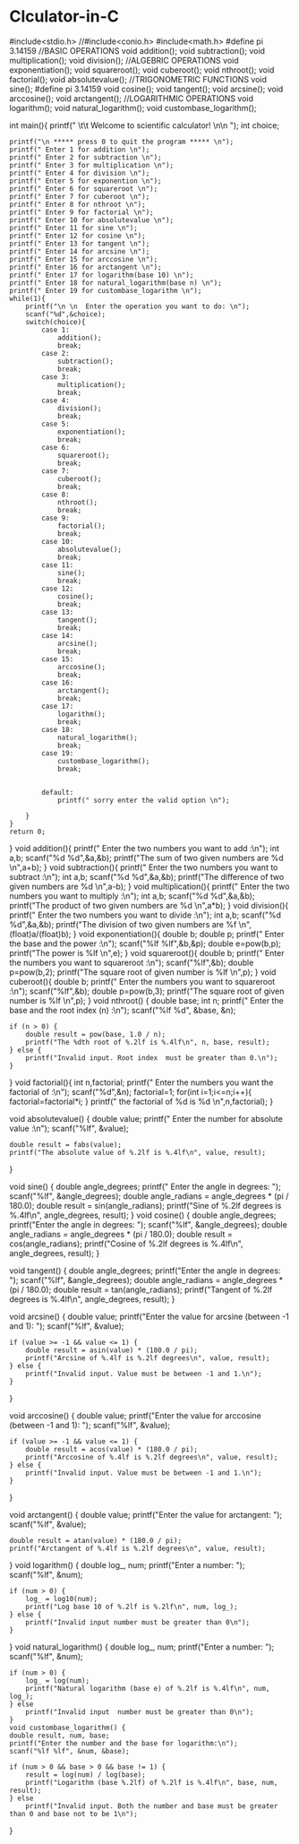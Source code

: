 # Clculator-in-C


#include<stdio.h>
//#include<conio.h>
#include<math.h>
#define pi 3.14159
//BASIC OPERATIONS
void addition();
void subtraction();
void multiplication();
void division();
//ALGEBRIC OPERATIONS
 void exponentiation();
 void squareroot();
 void cuberoot();
 void nthroot();
 void factorial();
 void absolutevalue();
//TRIGONOMETRIC FUNCTIONS
void sine();
#define pi 3.14159
void cosine();
void tangent();
void arcsine();
void arccosine();
void arctangent();
//LOGARITHMIC OPERATIONS
void logarithm();
void natural_logarithm();
void custombase_logarithm();


int main(){
	printf(" \t\t Welcome to scientific calculator! \n\n ");
	int choice;
	
	printf("\n ***** press 0 to quit the program ***** \n");
	printf(" Enter 1 for addition \n");
	printf(" Enter 2 for subtraction \n");
	printf(" Enter 3 for multiplication \n");
	printf(" Enter 4 for division \n");
	printf(" Enter 5 for exponention \n");
	printf(" Enter 6 for squareroot \n");
	printf(" Enter 7 for cuberoot \n");
	printf(" Enter 8 for nthroot \n");
	printf(" Enter 9 for factorial \n");
	printf(" Enter 10 for absolutevalue \n");
	printf(" Enter 11 for sine \n");
	printf(" Enter 12 for cosine \n");
	printf(" Enter 13 for tangent \n");
	printf(" Enter 14 for arcsine \n");
	printf(" Enter 15 for arccosine \n");
	printf(" Enter 16 for arctangent \n");
	printf(" Enter 17 for logarithm(base 10) \n");
	printf(" Enter 18 for natural_logarithm(base n) \n");
	printf(" Enter 19 for custombase_logarithm \n");
	while(1){
		printf("\n \n  Enter the operation you want to do: \n");
		scanf("%d",&choice);
		switch(choice){
			case 1:
				addition();
				break;
			case 2:
				subtraction();
				break;
			case 3:
				multiplication();
				break;
			case 4:
				division();
				break;
			case 5:
				exponentiation();
				break;
			case 6:
				squareroot();
				break;
			case 7:
				cuberoot();
				break;
			case 8:
				nthroot();
				break;
			case 9:
				factorial();
				break;
			case 10:
				absolutevalue();
				break;	
            case 11:
				sine();
				break;
			case 12:
				cosine();
				break;
			case 13:
				tangent();
				break;
			case 14:
				arcsine();
				break;
			case 15:
				arccosine();
				break;
			case 16:
				arctangent();
				break;
			case 17:
				logarithm();
				break;	
			case 18:
				natural_logarithm();
				break;			
			case 19:
				custombase_logarithm();
				break;			
																										
			
			default:
				printf(" sorry enter the valid option \n");
				
		}
	}
	return 0; 
}
void addition(){
	printf(" Enter the two numbers you want to add :\n");
	int a,b;
	scanf("%d %d",&a,&b);
	printf("The sum of two given numbers are %d \n",a+b);
}
void subtraction(){
	printf(" Enter the two numbers you want to subtract :\n");
	int a,b;
	scanf("%d %d",&a,&b);
	printf("The difference of two given numbers are %d \n",a-b);
}
void multiplication(){
	printf(" Enter the two numbers you want to multiply :\n");
	int a,b;
	scanf("%d %d",&a,&b);
	printf("The product of two given numbers are %d \n",a*b);
}
void division(){
	printf(" Enter the two numbers you want to divide :\n");
	int a,b;
	scanf("%d %d",&a,&b);
	printf("The division of two given numbers are %f \n",(float)a/(float)b);
}
void exponentiation(){
	double b;
	double p;
	printf(" Enter the base and the power :\n");
	scanf("%lf %lf",&b,&p);
	double e=pow(b,p);
	printf("The power is %lf \n",e);
}
void squareroot(){
		double b;
	printf(" Enter the  numbers you want to squareroot :\n");
    scanf("%lf",&b);
    double p=pow(b,2);
	printf("The square root of  given number is  %lf \n",p);
}
void cuberoot(){
		double b;
	printf(" Enter the  numbers you want to squareroot :\n");
    scanf("%lf",&b);
    double p=pow(b,3);
	printf("The square root of  given number is  %lf \n",p);
}
void nthroot() {
    double base;
    int n;
    printf(" Enter the base and the root index (n) :\n");
    scanf("%lf %d", &base, &n);
    
    if (n > 0) {
        double result = pow(base, 1.0 / n);
        printf("The %dth root of %.2lf is %.4lf\n", n, base, result);
    } else {
        printf("Invalid input. Root index  must be greater than 0.\n");
    }
}
void factorial(){
	int n,factorial;
	printf(" Enter the  numbers you want the factorial of  :\n");
	scanf("%d",&n);
	factorial=1;
	for(int i=1;i<=n;i++){
		factorial=factorial*i;
	}
	printf(" the factorial of %d is %d \n",n,factorial);
}

void absolutevalue() {
    double value;
    printf(" Enter the number for absolute value :\n");
    scanf("%lf", &value);

    double result = fabs(value);
    printf("The absolute value of %.2lf is %.4lf\n", value, result);
}



void sine() {
    double angle_degrees;
    printf(" Enter the angle in degrees: ");
    scanf("%lf", &angle_degrees);
    double angle_radians = angle_degrees * (pi / 180.0);
    double result = sin(angle_radians);
    printf("Sine of %.2lf degrees is %.4lf\n", angle_degrees, result);
}
void cosine() {
    double angle_degrees;
    printf("Enter the angle in degrees: ");
    scanf("%lf", &angle_degrees);
    double angle_radians = angle_degrees * (pi / 180.0);
    double result = cos(angle_radians);
    printf("Cosine of %.2lf degrees is %.4lf\n", angle_degrees, result);
}

void tangent() {
    double angle_degrees;
    printf("Enter the angle in degrees: ");
    scanf("%lf", &angle_degrees);
    double angle_radians = angle_degrees * (pi / 180.0);
    double result = tan(angle_radians);
    printf("Tangent of %.2lf degrees is %.4lf\n", angle_degrees, result);
}

void arcsine() {
    double value;
    printf("Enter the value for arcsine (between -1 and 1): ");
    scanf("%lf", &value);

    if (value >= -1 && value <= 1) {
        double result = asin(value) * (180.0 / pi);
        printf("Arcsine of %.4lf is %.2lf degrees\n", value, result);
    } else {
        printf("Invalid input. Value must be between -1 and 1.\n");
    }
}

void arccosine() {
    double value;
    printf("Enter the value for arccosine (between -1 and 1): ");
    scanf("%lf", &value);

    if (value >= -1 && value <= 1) {
        double result = acos(value) * (180.0 / pi);
        printf("Arccosine of %.4lf is %.2lf degrees\n", value, result);
    } else {
        printf("Invalid input. Value must be between -1 and 1.\n");
    }
}

void arctangent() {
    double value;
    printf("Enter the value for arctangent: ");
    scanf("%lf", &value);

    double result = atan(value) * (180.0 / pi);
    printf("Arctangent of %.4lf is %.2lf degrees\n", value, result);
}
void logarithm() {
    double log_, num;
    printf("Enter a number: ");
    scanf("%lf", &num);

    if (num > 0) {
        log_ = log10(num);
        printf("Log base 10 of %.2lf is %.2lf\n", num, log_);
    } else {
        printf("Invalid input number must be greater than 0\n");
    }
}
 void natural_logarithm() {
   double log_, num;
    printf("Enter a number: ");
    scanf("%lf", &num);

    if (num > 0) {
        log_ = log(num);
        printf("Natural logarithm (base e) of %.2lf is %.4lf\n", num, log_);
    } else 
        printf("Invalid input  number must be greater than 0\n");
    }
    void custombase_logarithm() {
    double result, num, base;
    printf("Enter the number and the base for logarithm:\n");
    scanf("%lf %lf", &num, &base);

    if (num > 0 && base > 0 && base != 1) {
        result = log(num) / log(base);
        printf("Logarithm (base %.2lf) of %.2lf is %.4lf\n", base, num, result);
    } else 
        printf("Invalid input. Both the number and base must be greater than 0 and base not to be 1\n");
    
}